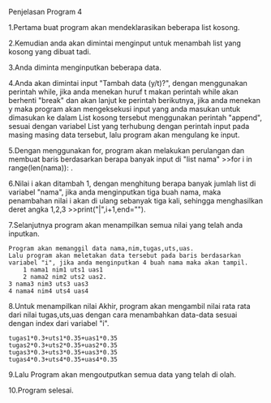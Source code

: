 Penjelasan Program 4

1.Pertama buat program akan mendeklarasikan beberapa list kosong.

2.Kemudian anda akan dimintai menginput untuk menambah list yang kosong yang dibuat tadi.

3.Anda diminta menginputkan beberapa data.

4.Anda akan dimintai input "Tambah data (y/t)?", dengan menggunakan perintah while, jika anda menekan huruf t makan perintah while akan berhenti "break" dan akan lanjut ke perintah berikutnya, jika anda menekan y maka program akan mengeksekusi input yang anda masukan untuk dimasukan ke dalam List kosong tersebut menggunakan perintah "append", sesuai dengan variabel List yang terhubung dengan perintah input pada masing masing data tersebut, lalu program akan mengulang ke input.

5.Dengan menggunakan for, program akan melakukan perulangan dan membuat baris berdasarkan berapa banyak input di "list nama" >>for i in range(len(nama)): .

6.Nilai i akan ditambah 1, dengan menghitung berapa banyak jumlah list di variabel "nama", jika anda menginputkan tiga buah nama, maka penambahan nilai i akan di ulang sebanyak tiga kali, sehingga menghasilkan deret angka 1,2,3 >>print("|",i+1,end="").

7.Selanjutnya program akan menampilkan semua nilai yang telah anda inputkan.

    Program akan memanggil data nama,nim,tugas,uts,uas.
    Lalu program akan meletakan data tersebut pada baris berdasarkan variabel "i", jika anda menginputkan 4 buah nama maka akan tampil.
        1 nama1 nim1 uts1 uas1
        2 nama2 nim2 uts2 uas2.
	3 nama3 nim3 uts3 uas3
	4 nama4 nim4 uts4 uas4

8.Untuk menampilkan nilai Akhir, program akan mengambil nilai rata rata dari nilai tugas,uts,uas dengan cara menambahkan data-data sesuai dengan index dari variabel "i".

    tugas1*0.3+uts1*0.35+uas1*0.35
    tugas2*0.3+uts2*0.35+uas2*0.35		
    tugas3*0.3+uts3*0.35+uas3*0.35
    tugas4*0.3+uts4*0.35+uas4*0.35

9.Lalu Program akan mengoutputkan semua data yang telah di olah.

10.Program selesai.